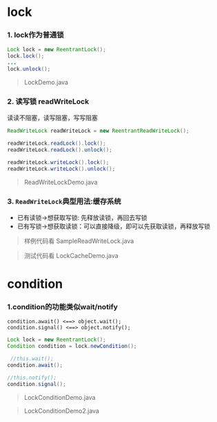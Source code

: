 lock
==

### 1. lock作为普通锁

```java
Lock lock = new ReentrantLock();
lock.lock();
...
lock.unlock();
```

> LockDemo.java


### 2. 读写锁 readWriteLock
读读不阻塞，读写阻塞，写写阻塞

```java
ReadWriteLock readWriteLock = new ReentrantReadWriteLock();

readWriteLock.readLock().lock();
readWriteLock.readLock().unlock();

readWriteLock.writeLock().lock();
readWriteLock.writeLock().unlock();
```

> ReadWriteLockDemo.java

### 3. `ReadWriteLock`典型用法:缓存系统

- 已有读锁->想获取写锁: 先释放读锁，再回去写锁
- 已有写锁->想获取读锁：可以直接降级，即可以先获取读锁，再释放写锁

> 样例代码看 SampleReadWriteLock.java  

> 测试代码看 LockCacheDemo.java


condition
==

### 1.condition的功能类似wait/notify
```
condition.await() <==> object.wait();  
condition.signal() <==> object.notify();
```

```java
Lock lock = new ReentrantLock();
Condition condition = lock.newCondition();

 //this.wait();
condition.await();

//this.notify();
condition.signal();
```

> LockConditionDemo.java

> LockConditionDemo2.java

